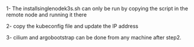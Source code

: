 1- The installsinglenodek3s.sh can only be run by copying the script in the remote node and running it there

2- copy the kubeconfig file and update the IP address

3- cilium and argobootstrap can be done from any machine after step2.